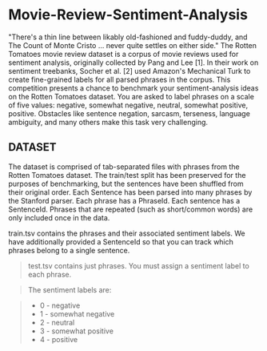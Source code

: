 # Movie-Review-Sentiment-Analysis
"There's a thin line between likably old-fashioned and fuddy-duddy, and The Count of Monte Cristo ... never quite settles on either side."
The Rotten Tomatoes movie review dataset is a corpus of movie reviews used for sentiment analysis, originally collected by Pang and Lee [1]. In their work on sentiment treebanks, Socher et al. [2] used Amazon's Mechanical Turk to create fine-grained labels for all parsed phrases in the corpus. This competition presents a chance to benchmark your sentiment-analysis ideas on the Rotten Tomatoes dataset. You are asked to label phrases on a scale of five values: negative, somewhat negative, neutral, somewhat positive, positive. Obstacles like sentence negation, sarcasm, terseness, language ambiguity, and many others make this task very challenging.

##  DATASET ##
The dataset is comprised of tab-separated files with phrases from the Rotten Tomatoes dataset. The train/test split has been preserved for the purposes of benchmarking, but the sentences have been shuffled from their original order. Each Sentence has been parsed into many phrases by the Stanford parser. Each phrase has a PhraseId. Each sentence has a SentenceId. Phrases that are repeated (such as short/common words) are only included once in the data.
> 
train.tsv contains the phrases and their associated sentiment labels. We have additionally provided a SentenceId so that you can track which phrases belong to a single sentence.


> test.tsv contains just phrases. You must assign a sentiment label to each phrase.


> The sentiment labels are:


> - 0 - negative
 > - 1 - somewhat negative
 > - 2 - neutral
 > - 3 - somewhat positive
 > - 4 - positive
